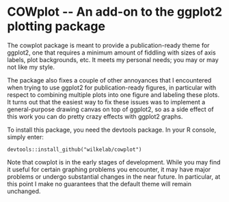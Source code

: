 COWplot -- An add-on to the ggplot2 plotting package
====================================================

The cowplot package is meant to provide a publication-ready theme for ggplot2, one that requires a minimum amount of fiddling with sizes of axis labels, plot backgrounds, etc. It meets my personal needs; you may or may not like my style.

The package also fixes a couple of other annoyances that I encountered when trying to use ggplot2 for publication-ready figures, in particular with respect to combining multiple plots into one figure and labeling these plots. It turns out that the easiest way to fix these issues was to implement a general-purpose drawing canvas on top of ggplot2, so as a side effect of this work you can do pretty crazy effects with ggplot2 graphs.

To install this package, you need the devtools package. In your R console, simply enter:

    devtools::install_github("wilkelab/cowplot")

Note that cowplot is in the early stages of development. While you may find it useful for certain graphing problems you encounter, it may have major problems or undergo substantial changes in the near future. In particular, at this point I make no guarantees that the default theme will remain unchanged.
